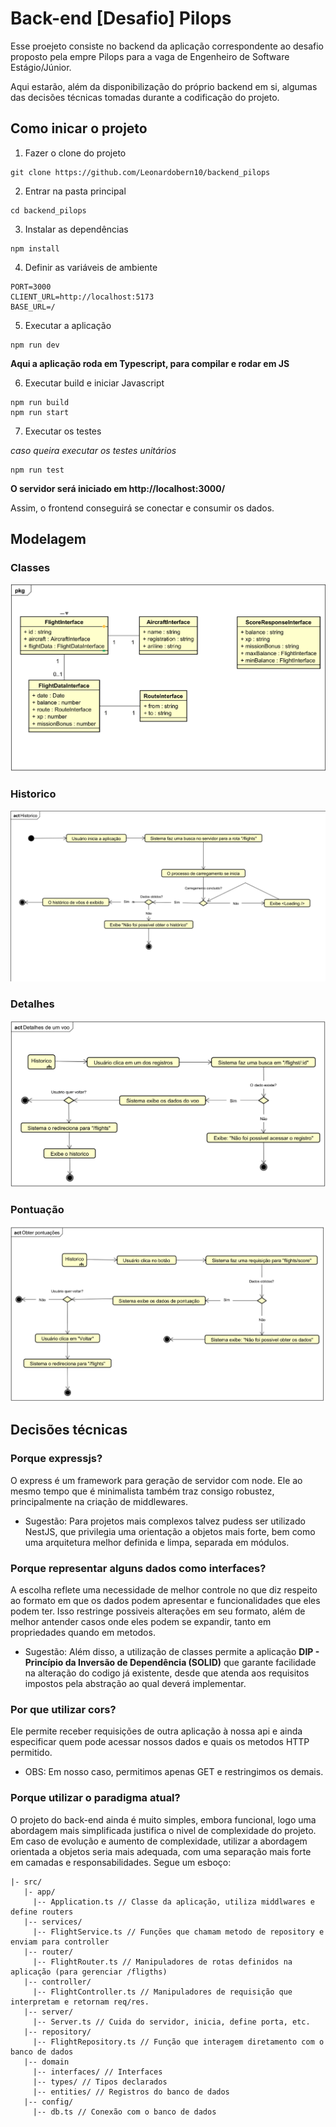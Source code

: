 # Back-end [Desafio] Pilops
Esse proejeto consiste no backend da aplicação correspondente ao desafio proposto pela empre Pilops para a vaga de Engenheiro de Software Estágio/Júnior.

Aqui estarão, além da disponibilização do próprio backend em si, algumas das decisões técnicas tomadas durante a codificação do projeto.

## Como inicar o projeto
1. Fazer o clone do projeto
```shell
git clone https://github.com/Leonardobern10/backend_pilops
```

2. Entrar na pasta principal
```shell
cd backend_pilops
```

3. Instalar as dependências 
```shell
npm install
```

4. Definir as variáveis de ambiente
```shell
PORT=3000
CLIENT_URL=http://localhost:5173
BASE_URL=/
```

5. Executar a aplicação
```shell
npm run dev
```

**Aqui a aplicação roda em Typescript, para compilar e rodar em JS**

6. Executar build e iniciar Javascript
```shell
npm run build
npm run start
```

7. Executar os testes

*caso queira executar os testes unitários*

```shell
npm run test
```

**O servidor será iniciado em http://localhost:3000/**

Assim, o frontend conseguirá se conectar e consumir os dados.

## Modelagem
### Classes
![Diagrama de classes](public/image.png)

### Historico
![Diagrama de atividades - Histórico](public/image-1.png)

### Detalhes
![Diagrama de atividades - Detalhes](public/image-2.png)

### Pontuação
![Diagrama de atividades - Pontuação](public/image-3.png)

## Decisões técnicas
### Porque expressjs?
O express é um framework para geração de servidor com node. Ele ao mesmo tempo que é minimalista também traz consigo robustez, principalmente na criação de middlewares.

- Sugestão: Para projetos mais complexos talvez pudess ser utilizado NestJS, que privilegia uma orientação a objetos mais forte, bem como uma arquitetura melhor definida e limpa, separada em módulos.

### Porque representar alguns dados como interfaces?
A escolha reflete uma necessidade de melhor controle no que diz respeito ao formato em que os dados podem apresentar e funcionalidades que eles podem ter. Isso restringe possiveis alterações em seu formato, além de melhor antender casos onde eles podem se expandir, tanto em propriedades quando em metodos.

- Sugestão: Além disso, a utilização de classes permite a aplicação **DIP - Princípio da Inversão de Dependência (SOLID)** que garante facilidade na alteração do codigo já existente, desde que atenda aos requisitos impostos pela abstração ao qual deverá implementar.

### Por que utilizar cors?
Ele permite receber requisições de outra aplicação à nossa api e ainda especificar quem pode acessar nossos dados e quais os metodos HTTP permitido.

- OBS: Em nosso caso, permitimos apenas GET e restringimos os demais.

### Porque utilizar o paradigma atual?
O projeto do back-end ainda é muito simples, embora funcional, logo uma abordagem mais simplificada justifica o nivel de complexidade do projeto. Em caso de evolução e aumento de complexidade, utilizar a abordagem orientada a objetos seria mais adequada, com uma separação mais forte em camadas e responsabilidades. Segue um esboço:

```
|- src/
   |- app/
     |-- Application.ts // Classe da aplicação, utiliza middlwares e define routers
   |-- services/
     |-- FlightService.ts // Funções que chamam metodo de repository e enviam para controller
   |-- router/
     |-- FlightRouter.ts // Manipuladores de rotas definidos na aplicação (para gerenciar /fligths)
   |-- controller/
     |-- FlightController.ts // Manipuladores de requisição que interpretam e retornam req/res.
   |-- server/
     |-- Server.ts // Cuida do servidor, inicia, define porta, etc.
   |-- repository/
     |-- FlightRepository.ts // Função que interagem diretamento com o banco de dados
   |-- domain
     |-- interfaces/ // Interfaces
     |-- types/ // Tipos declarados
     |-- entities/ // Registros do banco de dados
   |-- config/
     |-- db.ts // Conexão com o banco de dados
```